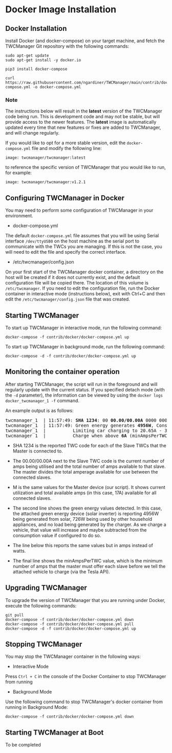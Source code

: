 # Docker Image Installation

## Docker Installation

Install Docker (and docker-compose) on your target machine, and fetch the TWCManager Git repository with the following commands:

```
sudo apt-get update
sudo apt-get install -y docker.io

pip3 install docker-compose

curl https://raw.githubusercontent.com/ngardiner/TWCManager/main/contrib/docker/docker-compose.yml -o docker-compose.yml
```

### Note

The instructions below will result in the **latest** version of the TWCManager code being run. This is development code and may not be stable, but will provide access to the newer features. The **latest** image is automatically updated every time that new features or fixes are added to TWCManager, and will change regularly.

If you would like to opt for a more stable version, edit the ```docker-compose.yml``` file and modify the following line:

```
image: twcmanager/twcmanager:latest
```

to reference the specific version of TWCManager that you would like to run, for example:

```
image: twcmanager/twcmanager:v1.2.1
```

## Configuring TWCManager in Docker

You may need to perform some configuration of TWCManager in your environment.

   * docker-compose.yml

The default ```docker-compose.yml``` file assumes that you will be using Serial interface ```/dev/ttyUSB0``` on the host machine as the serial port to communicate with the TWCs you are managing. If this is not the case, you will need to edit the file and specify the correct interface.

   * /etc/twcmanager/config.json

On your first start of the TWCManager docker container, a directory on the host will be created if it does not currently exist, and the default configuration file will be copied there. The location of this volume is ```/etc/twcmanager```. If you need to edit the configuration file, run the Docker container in interactive mode (instructions below), exit with Ctrl+C and then edit the ```/etc/twcmanager/config.json``` file that was created.

## Starting TWCManager

To start up TWCManager in interactive mode, run the following command:

```
docker-compose -f contrib/docker/docker-compose.yml up
```

To start up TWCManager in background mode, run the following command:

```
docker-compose -d -f contrib/docker/docker-compose.yml up
```

## Monitoring the container operation

After starting TWCManager, the script will run in the foreground and will regularly update with the current status. If you specified detach mode (with the ```-d``` parameter), the information can be viewed by using the ```docker logs docker_twcmanager_1 -f``` command.

An example output is as follows:

<pre>
twcmanager_1  | 11:57:49: <b>SHA 1234</b>: 00 <b>00.00/00.00A</b> 0000 0000  <b>M</b>: 09 <b>00.00/17.00A</b> 0000 0000
twcmanager_1  | 11:57:49: Green energy generates <b>4956W</b>, Consumption <b>726W</b>, Charger Load <b>0W</b>
twcmanager_1  |          Limiting car charging to 20.65A - 3.03A = <b>17.62A</b>.
twcmanager_1  |          Charge when above <b>6A</b> (minAmpsPerTWC).
</pre>

   * SHA 1234 is the reported TWC code for each of the Slave TWCs that the Master is connected to.
   * The 00.00/00.00A next to the Slave TWC code is the current number of amps being utilised and the total number of amps available to that slave. The master divides the total amperage available for use between the connected slaves.
   * M is the same values for the Master device (our script). It shows current utilization and total available amps (in this case, 17A) available for all connected slaves.

   * The second line shows the green energy values detected. In this case, the attached green energy device (solar inverter) is reporting 4956W being generated from solar, 726W being used by other household appliances, and no load being generated by the charger. As we charge a vehicle, that value will increase and maybe subtracted from the consumption value if configured to do so.
   * The line below this reports the same values but in amps instead of watts.
   * The final line shows the minAmpsPerTWC value, which is the minimum number of amps that the master must offer each slave before we tell the attached vehicle to charge (via the Tesla API).

## Upgrading TWCManager

To upgrade the version of TWCManager that you are running under Docker, execute
the following commands:

```
git pull
docker-compose -f contrib/docker/docker-compose.yml down
docker-compose -f contrib/docker/docker-compose.yml pull
docker-compose -d -f contrib/docker/docker-compose.yml up
```

## Stopping TWCManager

You may stop the TWCManager container in the following ways:

   * Interactive Mode

Press ```Ctrl + C``` in the console of the Docker Container to stop TWCManager from running

   * Background Mode

Use the following command to stop TWCManager's docker container from running in Background Mode:

```
docker-compose -f contrib/docker/docker-compose.yml down
```

## Starting TWCManager at Boot

To be completed

